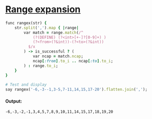[1]: http://rosettacode.org/wiki/Range_expansion

# [Range expansion][1]

```ruby
func rangex(str) {
    str.split(',').map { |range|
        var match = range.match(/^
            (?(DEFINE) (?<int>[+-]?[0-9]+) )
            (?<from>(?&int))-(?<to>(?&int))
          $/x
        ) -> is_successful ? (
            var ncap = match.ncap;
            ncap[:from].to_i .. ncap[:to].to_i;
        ) : range.to_i;
    }
}
 
# Test and display
say rangex('-6,-3--1,3-5,7-11,14,15,17-20').flatten.join(',');
```

#### Output:
```
-6,-3,-2,-1,3,4,5,7,8,9,10,11,14,15,17,18,19,20
```